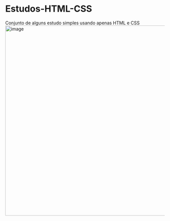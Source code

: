 # Estudos-HTML-CSS
Conjunto de alguns estudo simples usando apenas HTML e CSS
<img width="600" height="600" alt="image" src="https://github.com/user-attachments/assets/b0cc0062-0b71-452e-92e1-0bcc472ed831" />
